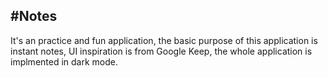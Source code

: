 #Notes
---
It's an practice and fun application, the basic purpose of this application is instant notes, UI inspiration is from Google Keep, the whole application is implmented in dark mode.